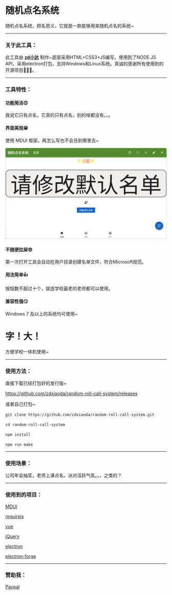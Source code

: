 # 随机点名系统

随机点名系统，顾名思义，它就是一款能够用来随机点名的系统~

------

### 关于此工具：

此工具由 **[zd小达](https://zhangda.xyz/)** 制作~底层采用HTML+CSS3+JS编写，使用到了NODE.JS API，采用electron打包，支持Windows和Linux系统。真诚的感谢所有使用到的开源项目🧎**🧎**🧎。

------

### 工具特性：

#### 功能简洁😊

我说它只有点名，它真的只有点名，别的啥都没有。。。

#### 界面美观😁

使用 MDUI 框架，再怎么写也不会丑到哪里去~

![一个界面展示图片](https://raw.githubusercontent.com/zdxd/random-roll-call-system/master/src/help/homepage.png)

#### 不随便拉屎😎

第一次打开工具会自动在用户目录创建名单文件，符合Microsoft规范。

#### 用法简单👍

按钮数不超过十个，就连学校最老的老师都可以使用。

#### 兼容性强😏

Windows 7 及以上的系统均可使用~

# 字！大！

方便学校一体机使用~

------

### 使用方法：

直接下载已经打包好的发行版~

https://github.com/zdxiaoda/random-roll-call-system/releases

或者自己打包~

`git clone https://github.com/zdxiaoda/random-roll-call-system.git`

`cd random-roll-call-system `

`npm install`

`npm run make`

------

### 使用场景：

公司年会抽奖，老师上课点名，派对活跃气氛。。。之类的？

------

### 使用到的项目：

[MDUI](https://github.com/zdhxiong/mdui)

[requirejs](https://github.com/requirejs/requirejs/)

[vue](https://github.com/vuejs/vue)

[jQuery](https://github.com/jquery/jquery)

[electron](https://github.com/electron/electron)

[electron-forge](https://github.com/electron-userland/electron-forge)

------

### 赞助我：

[Paypal](https://paypal.me/zdxiaoda)
